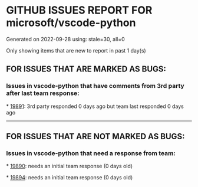 
# GITHUB ISSUES REPORT FOR microsoft/vscode-python


Generated on 2022-09-28 using: stale=30, all=0


Only showing items that are new to report in past 1 day(s)


## FOR ISSUES THAT ARE MARKED AS BUGS:


### Issues in vscode-python that have comments from 3rd party after last team response:


\* [19891](https://github.com/microsoft/vscode-python/issues/19891 "Wrong use of quick pick title and placeholder"): 3rd party responded 0 days ago but team last responded 0 days ago

---

## FOR ISSUES THAT ARE NOT MARKED AS BUGS:


### Issues in vscode-python that need a response from team:


\* [19890](https://github.com/microsoft/vscode-python/issues/19890 "Weird mix of quick pick and progress notification"): needs an initial team response (0 days old)

\* [19894](https://github.com/microsoft/vscode-python/issues/19894 "Prompt users if they already have a .venv"): needs an initial team response (0 days old)
